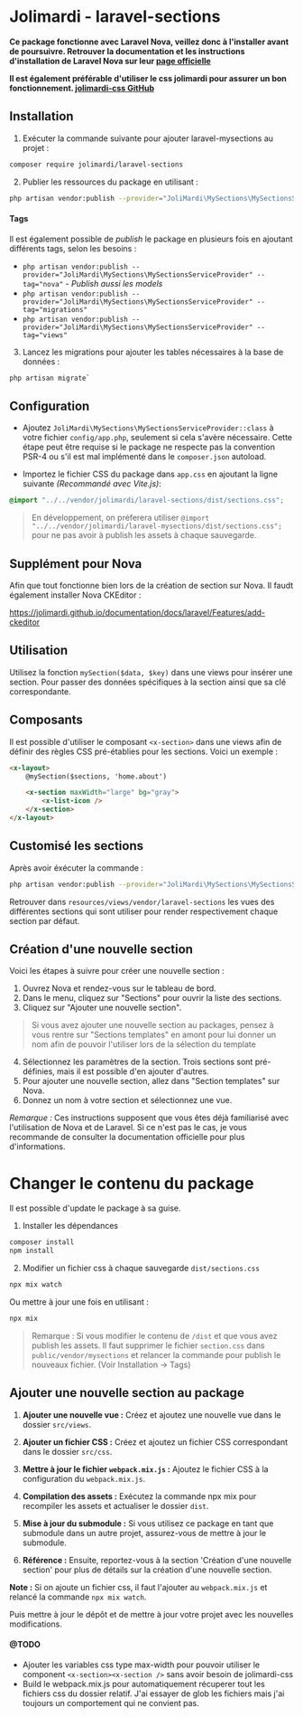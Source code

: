 # Jolimardi - laravel-sections

**Ce package fonctionne avec Laravel Nova, veillez donc à l'installer avant de poursuivre. Retrouver la documentation et les instructions d'installation de Laravel Nova sur leur [page officielle](https://nova.laravel.com/docs/4.0/installation.html)**

**Il est également préférable d'utiliser le css jolimardi pour assurer un bon fonctionnement. [jolimardi-css GitHub](https://github.com/jolimardi/jolimardi-css)**

## Installation 

1. Exécuter la commande suivante pour ajouter laravel-mysections au projet :

```bash
composer require jolimardi/laravel-sections
```

2. Publier les ressources du package en utilisant :

```bash
php artisan vendor:publish --provider="JoliMardi\MySections\MySectionsServiceProvider"
```

#### Tags

Il est également possible de *publish* le package en plusieurs fois en ajoutant différents tags, selon les besoins : 

- `php artisan vendor:publish --provider="JoliMardi\MySections\MySectionsServiceProvider" --tag="nova"` - *Publish aussi les models*
- `php artisan vendor:publish --provider="JoliMardi\MySections\MySectionsServiceProvider" --tag="migrations"`
- `php artisan vendor:publish --provider="JoliMardi\MySections\MySectionsServiceProvider" --tag="views"`

3. Lancez les migrations pour ajouter les tables nécessaires à la base de données :

```bash
php artisan migrate`
```

## Configuration

- Ajoutez `JoliMardi\MySections\MySectionsServiceProvider::class` à votre fichier `config/app.php`, seulement si cela s'avère nécessaire. Cette étape peut être requise si le package ne respecte pas la convention PSR-4 ou s'il est mal implémenté dans le `composer.json` autoload.

- Importez le fichier CSS du package dans `app.css` en ajoutant la ligne suivante *(Recommandé avec Vite.js)*:

```css
@import "../../vendor/jolimardi/laravel-sections/dist/sections.css";
```

> En développement, on préferera utiliser `@import "../../vendor/jolimardi/laravel-mysections/dist/sections.css";` pour ne pas avoir à publish les assets à chaque sauvegarde.

## Supplément pour Nova

Afin que tout fonctionne bien lors de la création de section sur Nova. Il faudt également installer Nova CKEditor : 

https://jolimardi.github.io/documentation/docs/laravel/Features/add-ckeditor

## Utilisation

Utilisez la fonction `mySection($data, $key)` dans une views pour insérer une section. Pour passer des données spécifiques à la section ainsi que sa clé correspondante.

## Composants

Il est possible d'utiliser le composant `<x-section>` dans une views afin de définir des règles CSS pré-établies pour les sections. Voici un exemple :

```html
<x-layout>
    @mySection($sections, 'home.about')

    <x-section maxWidth="large" bg="gray">
        <x-list-icon />
    </x-section>
</x-layout>
```

## Customisé les sections

Après avoir éxécuter la commande : 
```bash
php artisan vendor:publish --provider="JoliMardi\MySections\MySectionsServiceProvider" --tag="views"
```

Retrouver dans `resources/views/vendor/laravel-sections` les vues des différentes sections qui sont utiliser pour render respectivement chaque section par défaut. 

## Création d'une nouvelle section

Voici les étapes à suivre pour créer une nouvelle section :

1. Ouvrez Nova et rendez-vous sur le tableau de bord. 
2. Dans le menu, cliquez sur "Sections" pour ouvrir la liste des sections.
3. Cliquez sur "Ajouter une nouvelle section".
> Si vous avez ajouter une nouvelle section au packages, pensez à vous rentre sur "Sections templates" en amont pour lui donner un nom afin de pouvoir l'utiliser lors de la sélection du template
4. Sélectionnez les paramètres de la section. Trois sections sont pré-définies, mais il est possible d'en ajouter d'autres.
5. Pour ajouter une nouvelle section, allez dans "Section templates" sur Nova.
6. Donnez un nom à votre section et sélectionnez une vue.

_Remarque :_ Ces instructions supposent que vous êtes déjà familiarisé avec l'utilisation de Nova et de Laravel. Si ce n'est pas le cas, je vous recommande de consulter la documentation officielle pour plus d'informations.


# Changer le contenu du package 

Il est possible d'update le package à sa guise. 

1. Installer les dépendances 

```bash
composer install
npm install
```

2. Modifier un fichier css à chaque sauvegarde `dist/sections.css`

```bash
npx mix watch
```

Ou mettre à jour une fois en utilisant :

```bash
npx mix
```

> Remarque : Si vous modifier le contenu de `/dist` et que vous avez publish les assets. Il faut supprimer le fichier `section.css` dans `public/vendor/mysections` et relancer la commande pour publish le nouveaux fichier. (Voir Installation -> Tags)

## Ajouter une nouvelle section au package

1. **Ajouter une nouvelle vue :** Créez et ajoutez une nouvelle vue dans le dossier `src/views`.

2. **Ajouter un fichier CSS :** Créez et ajoutez un fichier CSS correspondant dans le dossier `src/css`.

3. **Mettre à jour le fichier `webpack.mix.js` :** Ajoutez le fichier CSS à la configuration du `webpack.mix.js`.

4. **Compilation des assets :** Exécutez la commande npx mix pour recompiler les assets et actualiser le dossier `dist`.

5. **Mise à jour du submodule :** Si vous utilisez ce package en tant que submodule dans un autre projet, assurez-vous de mettre à jour le submodule.

6. **Référence :** Ensuite, reportez-vous à la section 'Création d'une nouvelle section' pour plus de détails sur la création d'une nouvelle section.

**Note :** Si on ajoute un fichier css, il faut l'ajouter au `webpack.mix.js` et relancé la commande `npx mix watch`.

Puis mettre à jour le dépôt et de mettre à jour votre projet avec les nouvelles modifications.

#### @TODO

- Ajouter les variables css type max-width pour pouvoir utiliser le component `<x-section><x-section />` sans avoir besoin de jolimardi-css
- Build le webpack.mix.js pour automatiquement récuperer tout les fichiers css du dossier relatif.  J'ai essayer de glob les fichiers mais j'ai toujours un comportement qui ne convient pas. 